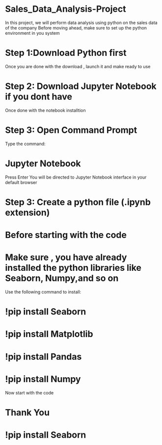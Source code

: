 # Sales_Data_Analysis-Project
In this project, we will perform data analysis using python on the sales data of the company 
Before moving ahead, make sure to set up the python environment in you system 
# Step 1:Download Python first
Once you are done with the download , launch it and make ready to use
# Step 2: Download Jupyter Notebook if you dont have 
Once done with the notebook installtion
# Step 3: Open Command Prompt
Type the command:
# Jupyter Notebook
Press Enter 
You will be directed to Jupyter Notebook interface in your default browser
# Step 3: Create a python file (.ipynb extension)
# Before starting with the code 
# Make sure , you have already installed the python libraries like Seaborn, Numpy,and so on 

Use the following command to install:
# !pip install Seaborn
# !pip install Matplotlib
# !pip install Pandas
# !pip install Numpy

Now start with the code 
# Thank You 

# !pip install Seaborn
